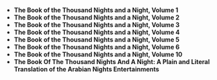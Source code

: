 <ul>
 <li><b><a target="_blank" href="https://github.com/manjunath5496/The-Book-of-the-Thousand-Nights-and-a-Night-Volume-1-10/blob/master/b(1).pdf" style="text-decoration:none;">The Book of the Thousand Nights and a Night, Volume 1</a></b></li>
  
<li><b><a target="_blank" href="https://github.com/manjunath5496/The-Book-of-the-Thousand-Nights-and-a-Night-Volume-1-10/blob/master/b(2).pdf" style="text-decoration:none;">The Book of the Thousand Nights and a Night, Volume 2</a></b></li>

<li><b><a target="_blank" href="https://github.com/manjunath5496/The-Book-of-the-Thousand-Nights-and-a-Night-Volume-1-10/blob/master/b(3).pdf" style="text-decoration:none;">The Book of the Thousand Nights and a Night, Volume 3</a></b></li>
  
<li><b><a target="_blank" href="https://github.com/manjunath5496/The-Book-of-the-Thousand-Nights-and-a-Night-Volume-1-10/blob/master/b(4).pdf" style="text-decoration:none;"> The Book of the Thousand Nights and a Night, Volume 4</a></b></li>
                               
  <li><b><a target="_blank" href="https://github.com/manjunath5496/The-Book-of-the-Thousand-Nights-and-a-Night-Volume-1-10/blob/master/b(5).pdf" style="text-decoration:none;"> The Book of the Thousand Nights and a Night, Volume 5 </a></b></li>   

<li><b><a target="_blank" href="https://github.com/manjunath5496/The-Book-of-the-Thousand-Nights-and-a-Night-Volume-1-10/blob/master/b(6).pdf" style="text-decoration:none;">The Book of the Thousand Nights and a Night, Volume 6</a></b></li>
  
<li><b><a target="_blank" href="https://github.com/manjunath5496/The-Book-of-the-Thousand-Nights-and-a-Night-Volume-1-10/blob/master/b(10).pdf" style="text-decoration:none;"> The Book of the Thousand Nights and a Night, Volume 10 </a></b></li>

<li><b><a target="_blank" href="https://github.com/manjunath5496/The-Book-of-the-Thousand-Nights-and-a-Night-Volume-1-10/blob/master/b(11).pdf" style="text-decoration:none;"> The Book Of The Thousand Nights And A Night: A Plain and Literal Translation of the Arabian Nights Entertainments </a></b></li>








</ul>
